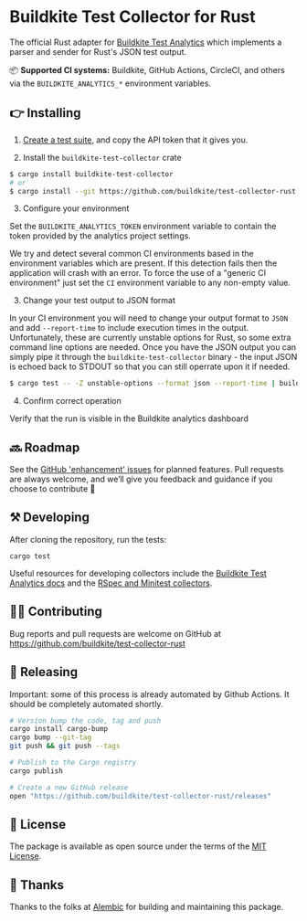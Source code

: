# Buildkite Test Collector for Rust

The official Rust adapter for [Buildkite Test Analytics](https://buildkite.com/test-analytics) which implements a parser and sender for Rust's JSON test output.

📦 **Supported CI systems:** Buildkite, GitHub Actions, CircleCI, and others via the `BUILDKITE_ANALYTICS_*` environment variables.

## 👉 Installing

1. [Create a test suite](https://buildkite.com/docs/test-analytics), and copy the API token that it gives you.

2. Install the `buildkite-test-collector` crate

```sh
$ cargo install buildkite-test-collector
# or
$ cargo install --git https://github.com/buildkite/test-collector-rust buildkite-test-collector
```

3. Configure your environment

Set the `BUILDKITE_ANALYTICS_TOKEN` environment variable to contain the
token provided by the analytics project settings.

We try and detect several common CI environments based in the environment
variables which are present.  If this detection fails then the application will
crash with an error.  To force the use of a "generic CI environment" just set
the `CI` environment variable to any non-empty value.

3. Change your test output to JSON format

In your CI environment you will need to change your output format to `JSON` and
add `--report-time` to include execution times in the output.  Unfortunately,
these are currently unstable options for Rust, so some extra command line
options are needed.  Once you have the JSON output you can simply pipe it
through the `buildkite-test-collector` binary - the input JSON is echoed back to STDOUT so that you
can still operrate upon it if needed.

```sh
$ cargo test -- -Z unstable-options --format json --report-time | buildkite-test-collector
```

4. Confirm correct operation

Verify that the run is visible in the Buildkite analytics dashboard

## 🔜 Roadmap

See the [GitHub 'enhancement' issues](https://github.com/buildkite/test-collector-rust/issues?q=is%3Aissue+is%3Aopen+label%3Aenhancement) for planned features. Pull requests are always welcome, and we’ll give you feedback and guidance if you choose to contribute 💚

## ⚒ Developing

After cloning the repository, run the tests:

```
cargo test
```

Useful resources for developing collectors include the [Buildkite Test Analytics docs](https://buildkite.com/docs/test-analytics) and the [RSpec and Minitest collectors](https://github.com/buildkite/rspec-buildkite-analytics).

## 👩‍💻 Contributing

Bug reports and pull requests are welcome on GitHub at https://github.com/buildkite/test-collector-rust

## 🚀 Releasing

Important: some of this process is already automated by Github Actions.  It should be completely automated shortly.

```sh
# Version bump the code, tag and push
cargo install cargo-bump
cargo bump --git-tag
git push && git push --tags

# Publish to the Cargo registry
cargo publish

# Create a new GitHub release
open "https://github.com/buildkite/test-collector-rust/releases"
```

## 📜 License

The package is available as open source under the terms of the [MIT License](https://opensource.org/licenses/MIT).

## 🤙 Thanks

Thanks to the folks at [Alembic](https://alembic.com.au/) for building and maintaining this package.

